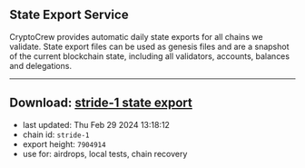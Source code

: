 ## State Export Service
CryptoCrew provides automatic daily state exports for all chains we validate. State export files can be used as genesis files and are a snapshot of the current blockchain state, including all validators, accounts, balances and delegations.

---
**Download: [stride-1 state export](https://dl-eu2.ccvalidators.com/SERVICE/stride/stride-1_export_7904914.json)**
---

- last updated: Thu Feb 29 2024 13:18:12
- chain id: `stride-1`
- export height: `7904914`
- use for: airdrops, local tests, chain recovery
